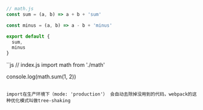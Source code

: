 ```js
// math.js
const sum = (a, b) => a + b + 'sum'

const minus = (a, b) => a - b + 'minus'

export default {
  sum,
  minus
}
```

``js
// index.js
import math from './math'

console.log(math.sum(1, 2))
```

import在生产环境下（mode: 'production'） 会自动去除掉没用到的代码，webpack的这种优化模式叫做tree-shaking